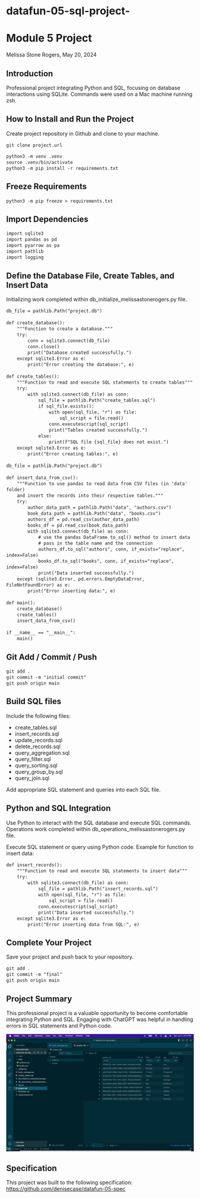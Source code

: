 # datafun-05-sql-project-
# Module 5 Project
Melissa Stone Rogers, May 20, 2024

## Introduction
Professional project integrating Python and SQL, focusing on database interactions using SQLite.
Commands were used on a Mac machine running zsh.  

## How to Install and Run the Project
Create project repository in Github and clone to your machine.

```
git clone project.url
```

```
python3 -m venv .venv
source .venv/bin/activate
python3 -m pip install -r requirements.txt
```

## Freeze Requirements

```
python3 -m pip freeze > requirements.txt
```

## Import Dependencies 

```
import sqlite3
import pandas as pd
import pyarrow as pa
import pathlib
import logging
```

## Define the Database File, Create Tables, and Insert Data
Initializing work completed within db_initialize_melissastonerogers.py file.
```
db_file = pathlib.Path("project.db")

def create_database():
    """Function to create a database."""
    try:
        conn = sqlite3.connect(db_file)
        conn.close()
        print("Database created successfully.")
    except sqlite3.Error as e:
        print("Error creating the database:", e)

def create_tables():
    """Function to read and execute SQL statements to create tables"""
    try:
        with sqlite3.connect(db_file) as conn:
            sql_file = pathlib.Path("create_tables.sql")
            if sql_file.exists():
                with open(sql_file, "r") as file:
                    sql_script = file.read()
                conn.executescript(sql_script)
                print("Tables created successfully.")
            else: 
                print(f"SQL file {sql_file} does not exist.")    
    except sqlite3.Error as e:
        print("Error creating tables:", e)

db_file = pathlib.Path("project.db")

def insert_data_from_csv():
    """Function to use pandas to read data from CSV files (in 'data' folder)
    and insert the records into their respective tables."""
    try:
        author_data_path = pathlib.Path("data", "authors.csv")
        book_data_path = pathlib.Path("data", "books.csv")
        authors_df = pd.read_csv(author_data_path)
        books_df = pd.read_csv(book_data_path)
        with sqlite3.connect(db_file) as conn:
            # use the pandas DataFrame to_sql() method to insert data
            # pass in the table name and the connection
            authors_df.to_sql("authors", conn, if_exists="replace", index=False)
            books_df.to_sql("books", conn, if_exists="replace", index=False)
            print("Data inserted successfully.")
    except (sqlite3.Error, pd.errors.EmptyDataError, FileNotFoundError) as e:
        print("Error inserting data:", e)

def main():
    create_database()
    create_tables()
    insert_data_from_csv()

if __name__ == "__main__":
    main()    
```    

## Git Add / Commit / Push 

```
git add .
git commit -m "initial commit"
git push origin main
```
## Build SQL files
Include the following files: 
- create_tables.sql 
- insert_records.sql 
- update_records.sql 
- delete_records.sql 
- query_aggregation.sql 
- query_filter.sql 
- query_sorting.sql 
- query_group_by.sql 
- query_join.sql 

Add appropriate SQL statement and queries into each SQL file. 

## Python and SQL Integration
Use Python to interact with the SQL database and execute SQL commands.
Operations work completed within db_operations_melissastonerogers.py file.

Execute SQL statement or query using Python code. 
Example for function to insert data: 
```
def insert_records():
    """Function to read and execute SQL statements to insert data"""
    try:
        with sqlite3.connect(db_file) as conn:
            sql_file = pathlib.Path("insert_records.sql")
            with open(sql_file, "r") as file:
                sql_script = file.read()
            conn.executescript(sql_script)
            print("Data inserted successfully.")
    except sqlite3.Error as e:
        print("Error inserting data from SQL:", e)
```        
## Complete Your Project
Save your project and push back to your repository. 
```
git add .
git commit -m "final"                         
git push origin main
```

## Project Summary
This professional project is a valuable opportunity to become comfortable integrating Python and SQL. Engaging with ChatGPT was helpful in handling errors in SQL statements and Python code. 

![Final Project Screenshot](https://github.com/meldstonerogers/pic_for_projects/blob/main/Screen%20Shot%202024-06-02%20at%206.10.20%20PM.png)

## Specification

This project was built to the following specification:
https://github.com/denisecase/datafun-05-spec